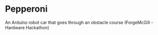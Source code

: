 # Pepperoni
An Arduino robot car that goes through an obstacle course (ForgeMcGill - Hardware Hackathon)
